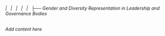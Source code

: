 ###### |   |   |   |   |   ├── Gender and Diversity Representation in Leadership and Governance Bodies

*Add content here*